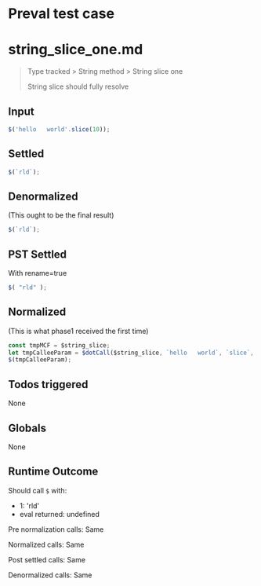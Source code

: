 # Preval test case

# string_slice_one.md

> Type tracked > String method > String slice one
>
> String slice should fully resolve

## Input

`````js filename=intro
$('hello   world'.slice(10));
`````


## Settled


`````js filename=intro
$(`rld`);
`````


## Denormalized
(This ought to be the final result)

`````js filename=intro
$(`rld`);
`````


## PST Settled
With rename=true

`````js filename=intro
$( "rld" );
`````


## Normalized
(This is what phase1 received the first time)

`````js filename=intro
const tmpMCF = $string_slice;
let tmpCalleeParam = $dotCall($string_slice, `hello   world`, `slice`, 10);
$(tmpCalleeParam);
`````


## Todos triggered


None


## Globals


None


## Runtime Outcome


Should call `$` with:
 - 1: 'rld'
 - eval returned: undefined

Pre normalization calls: Same

Normalized calls: Same

Post settled calls: Same

Denormalized calls: Same
